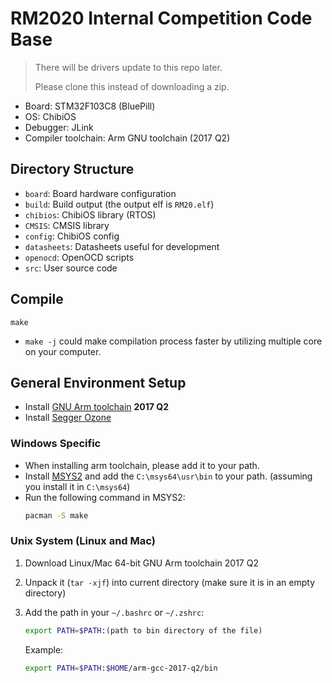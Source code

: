# RM2020 Internal Competition Code Base

> There will be drivers update to this repo later.
> 
> Please clone this instead of downloading a zip.

* Board: STM32F103C8 (BluePill)
* OS: ChibiOS
* Debugger: JLink
* Compiler toolchain: Arm GNU toolchain (2017 Q2)

## Directory Structure
* `board`: Board hardware configuration
* `build`: Build output (the output elf is `RM20.elf`)
* `chibios`: ChibiOS library (RTOS)
* `CMSIS`: CMSIS library 
* `config`: ChibiOS config
* `datasheets`: Datasheets useful for development
* `openocd`: OpenOCD scripts
* `src`: User source code

## Compile
```
make
```

* `make -j` could make compilation process faster by utilizing multiple core on your computer.


## General Environment Setup
* Install [GNU Arm toolchain](https://developer.arm.com/tools-and-software/open-source-software/developer-tools/gnu-toolchain/gnu-rm/downloads) **2017 Q2**
* Install [Segger Ozone](https://www.segger.com/downloads/jlink/#Ozone)

### Windows Specific

* When installing arm toolchain, please add it to your path.
* Install [MSYS2](https://www.msys2.org/) and add the `C:\msys64\usr\bin` to your path. (assuming you install it in `C:\msys64`)
* Run the following command in MSYS2:
    ```bash
    pacman -S make
    ```

### Unix System (Linux and Mac)

1. Download Linux/Mac 64-bit GNU Arm toolchain 2017 Q2
2. Unpack it (`tar -xjf`) into current directory (make sure it is in an empty directory)
3. Add the path in your `~/.bashrc` or `~/.zshrc`:

   ```bash
   export PATH=$PATH:(path to bin directory of the file)
   ```

   Example:

   ```bash
   export PATH=$PATH:$HOME/arm-gcc-2017-q2/bin
   ```

